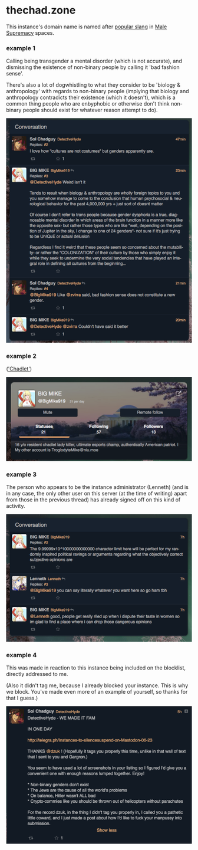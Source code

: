# thechad.zone

This instance's domain name is named after [popular slang](https://rationalwiki.org/wiki/Manosphere_glossary#Chad) in [Male Supremacy](https://www.splcenter.org/fighting-hate/extremist-files/ideology/male-supremacy) spaces.

### example 1

Calling being transgender a mental disorder (which is not accurate), and dismissing the existence of non-binary people by calling it 'bad fashion sense'.

There's also a lot of dogwhistling to what they consider to be 'biology & anthropology' with regards to non-binary people (implying that biology and anthropology contradicts their existence (which it doesn't), which is a common thing people who are enbyphobic or otherwise don't think non-binary people should exist for whatever reason attempt to do).

![](1.png)


### example 2

(['Chadlet'](https://rationalwiki.org/wiki/Manosphere_glossary#Chad))

![](2.png)


### example 3


The person who appears to be the instance administrator (Lenneth) (and is in any case, the only other user on this server (at the time of writing) apart from those in the previous thread) has already signed off on this kind of activity.

![](3.png)

### example 4

This was made in reaction to this instance being included on the blocklist, directly addressed to me.

(Also it didn't tag me, because I already blocked your instance. This is why we block. You've made even more of an example of yourself, so thanks for that I guess.)

![](4.png)
